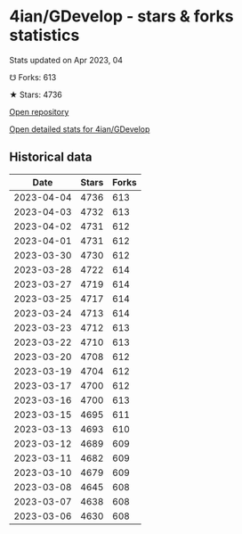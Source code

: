 # 4ian/GDevelop - stars & forks statistics

Stats updated on Apr 2023, 04

☋ Forks: 613

★ Stars: 4736

[Open repository](https://github.com/4ian/GDevelop)

[Open detailed stats for 4ian/GDevelop](https://reviewgithub.com/rep/4ian/GDevelop)

## Historical data
| Date | Stars | Forks |
|------|-------|-------|
| 2023-04-04 | 4736 | 613 | 
| 2023-04-03 | 4732 | 613 | 
| 2023-04-02 | 4731 | 612 | 
| 2023-04-01 | 4731 | 612 | 
| 2023-03-30 | 4730 | 612 | 
| 2023-03-28 | 4722 | 614 | 
| 2023-03-27 | 4719 | 614 | 
| 2023-03-25 | 4717 | 614 | 
| 2023-03-24 | 4713 | 614 | 
| 2023-03-23 | 4712 | 613 | 
| 2023-03-22 | 4710 | 613 | 
| 2023-03-20 | 4708 | 612 | 
| 2023-03-19 | 4704 | 612 | 
| 2023-03-17 | 4700 | 612 | 
| 2023-03-16 | 4700 | 613 | 
| 2023-03-15 | 4695 | 611 | 
| 2023-03-13 | 4693 | 610 | 
| 2023-03-12 | 4689 | 609 | 
| 2023-03-11 | 4682 | 609 | 
| 2023-03-10 | 4679 | 609 | 
| 2023-03-08 | 4645 | 608 | 
| 2023-03-07 | 4638 | 608 | 
| 2023-03-06 | 4630 | 608 | 

